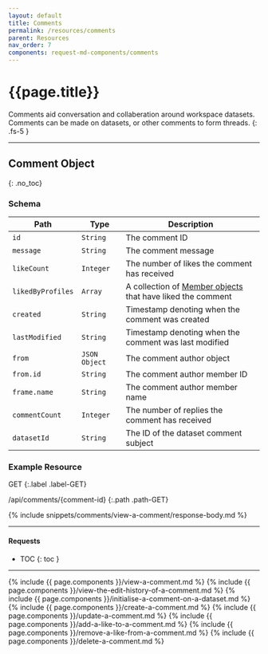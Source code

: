 ```yaml
---
layout: default
title: Comments
permalink: /resources/comments
parent: Resources
nav_order: 7
components: request-md-components/comments
---
```


# {{page.title}}

Comments aid conversation and collaberation around workspace datasets. Comments can be made on datasets, or other comments to form threads.
{: .fs-5 }

---

## Comment Object
{: .no_toc}

### Schema

Path | Type | Description
---- | ---- | -----------
`id` | `String` | The comment ID
`message` | `String` | The comment message
`likeCount` | `Integer` | The number of likes the comment has received
`likedByProfiles` | `Array` | A collection of [Member objects](workspaces#member-object) that have liked the comment
`created` | `String` | Timestamp denoting when the comment was created
`lastModified` | `String` | Timestamp denoting when the comment was last modified
`from` | `JSON Object` | The comment author object
`from.id` | `String` | The comment author member ID
`frame.name` | `String` | The comment author member name
`commentCount` | `Integer` | The number of replies the comment has received
`datasetId` | `String` | The ID of the dataset comment subject

### Example Resource

GET
{:.label .label-GET}

/api/comments/{comment-id}
{:.path .path-GET}

{% include snippets/comments/view-a-comment/response-body.md %}

---

#### Requests

- TOC
{: toc }

---

{% include {{ page.components }}/view-a-comment.md %}
{% include {{ page.components }}/view-the-edit-history-of-a-comment.md %}
{% include {{ page.components }}/initialise-a-comment-on-a-dataset.md %}
{% include {{ page.components }}/create-a-comment.md %}
{% include {{ page.components }}/update-a-comment.md %}
{% include {{ page.components }}/add-a-like-to-a-comment.md %}
{% include {{ page.components }}/remove-a-like-from-a-comment.md %}
{% include {{ page.components }}/delete-a-comment.md %}